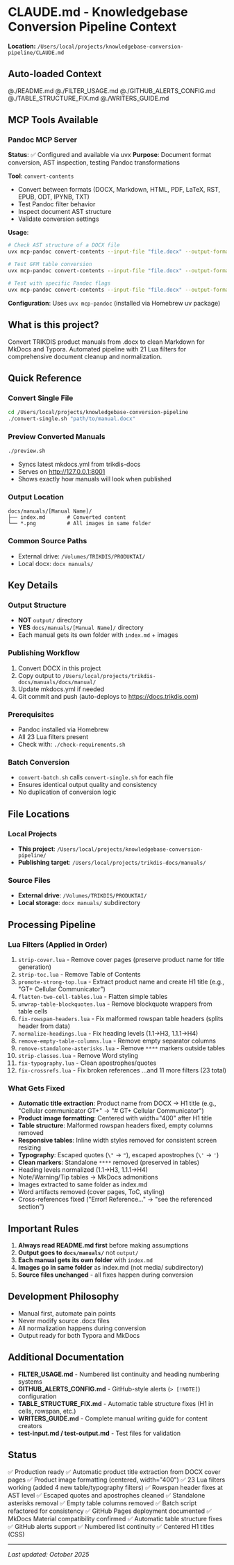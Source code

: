 # CLAUDE.md - Knowledgebase Conversion Pipeline Context

**Location:** `/Users/local/projects/knowledgebase-conversion-pipeline/CLAUDE.md`

## Auto-loaded Context
@./README.md
@./FILTER_USAGE.md
@./GITHUB_ALERTS_CONFIG.md
@./TABLE_STRUCTURE_FIX.md
@./WRITERS_GUIDE.md

## MCP Tools Available

### Pandoc MCP Server
**Status**: ✅ Configured and available via uvx
**Purpose**: Document format conversion, AST inspection, testing Pandoc transformations

**Tool**: `convert-contents`
- Convert between formats (DOCX, Markdown, HTML, PDF, LaTeX, RST, EPUB, ODT, IPYNB, TXT)
- Test Pandoc filter behavior
- Inspect document AST structure
- Validate conversion settings

**Usage**:
```bash
# Check AST structure of a DOCX file
uvx mcp-pandoc convert-contents --input-file "file.docx" --output-format native

# Test GFM table conversion
uvx mcp-pandoc convert-contents --input-file "file.docx" --output-format gfm

# Test with specific Pandoc flags
uvx mcp-pandoc convert-contents --input-file "file.docx" --output-format markdown --extra-args "--wrap=none"
```

**Configuration**: Uses `uvx mcp-pandoc` (installed via Homebrew uv package)

## What is this project?

Convert TRIKDIS product manuals from .docx to clean Markdown for MkDocs and Typora. Automated pipeline with 21 Lua filters for comprehensive document cleanup and normalization.

## Quick Reference

### Convert Single File
```bash
cd /Users/local/projects/knowledgebase-conversion-pipeline
./convert-single.sh "path/to/manual.docx"
```

### Preview Converted Manuals
```bash
./preview.sh
```
- Syncs latest mkdocs.yml from trikdis-docs
- Serves on http://127.0.0.1:8001
- Shows exactly how manuals will look when published

### Output Location
```
docs/manuals/[Manual Name]/
├── index.md       # Converted content
└── *.png          # All images in same folder
```

### Common Source Paths
- External drive: `/Volumes/TRIKDIS/PRODUKTAI/`
- Local docx: `docx manuals/`

## Key Details

### Output Structure
- **NOT** `output/` directory
- **YES** `docs/manuals/[Manual Name]/` directory
- Each manual gets its own folder with `index.md` + images

### Publishing Workflow
1. Convert DOCX in this project
2. Copy output to `/Users/local/projects/trikdis-docs/manuals/docs/manual/`
3. Update mkdocs.yml if needed
4. Git commit and push (auto-deploys to https://docs.trikdis.com)

### Prerequisites
- Pandoc installed via Homebrew
- All 23 Lua filters present
- Check with: `./check-requirements.sh`

### Batch Conversion
- `convert-batch.sh` calls `convert-single.sh` for each file
- Ensures identical output quality and consistency
- No duplication of conversion logic

## File Locations

### Local Projects
- **This project**: `/Users/local/projects/knowledgebase-conversion-pipeline/`
- **Publishing target**: `/Users/local/projects/trikdis-docs/manuals/`

### Source Files
- **External drive**: `/Volumes/TRIKDIS/PRODUKTAI/`
- **Local storage**: `docx manuals/` subdirectory

## Processing Pipeline

### Lua Filters (Applied in Order)
1. `strip-cover.lua` - Remove cover pages (preserve product name for title generation)
2. `strip-toc.lua` - Remove Table of Contents
3. `promote-strong-top.lua` - Extract product name and create H1 title (e.g., "GT+ Cellular Communicator")
4. `flatten-two-cell-tables.lua` - Flatten simple tables
5. `unwrap-table-blockquotes.lua` - Remove blockquote wrappers from table cells
6. `fix-rowspan-headers.lua` - Fix malformed rowspan table headers (splits header from data)
7. `normalize-headings.lua` - Fix heading levels (1.1→H3, 1.1.1→H4)
8. `remove-empty-table-columns.lua` - Remove empty separator columns
9. `remove-standalone-asterisks.lua` - Remove `****` markers outside tables
10. `strip-classes.lua` - Remove Word styling
11. `fix-typography.lua` - Clean apostrophes/quotes
12. `fix-crossrefs.lua` - Fix broken references
...and 11 more filters (23 total)

### What Gets Fixed
- **Automatic title extraction**: Product name from DOCX → H1 title (e.g., "Cellular communicator GT+" → "# GT+ Cellular Communicator")
- **Product image formatting**: Centered with width="400" after H1 title
- **Table structure**: Malformed rowspan headers fixed, empty columns removed
- **Responsive tables**: Inline width styles removed for consistent screen resizing
- **Typography**: Escaped quotes (`\"` → `"`), escaped apostrophes (`\'` → `'`)
- **Clean markers**: Standalone `****` removed (preserved in tables)
- Heading levels normalized (1.1→H3, 1.1.1→H4)
- Note/Warning/Tip tables → MkDocs admonitions
- Images extracted to same folder as index.md
- Word artifacts removed (cover pages, ToC, styling)
- Cross-references fixed ("Error! Reference..." → "see the referenced section")

## Important Rules

1. **Always read README.md first** before making assumptions
2. **Output goes to `docs/manuals/`** not `output/`
3. **Each manual gets its own folder** with `index.md`
4. **Images go in same folder** as index.md (not media/ subdirectory)
5. **Source files unchanged** - all fixes happen during conversion

## Development Philosophy
- Manual first, automate pain points
- Never modify source .docx files
- All normalization happens during conversion
- Output ready for both Typora and MkDocs

## Additional Documentation

- **FILTER_USAGE.md** - Numbered list continuity and heading numbering systems
- **GITHUB_ALERTS_CONFIG.md** - GitHub-style alerts (`> [!NOTE]`) configuration
- **TABLE_STRUCTURE_FIX.md** - Automatic table structure fixes (H1 in cells, rowspan, etc.)
- **WRITERS_GUIDE.md** - Complete manual writing guide for content creators
- **test-input.md / test-output.md** - Test files for validation

## Status
✅ Production ready
✅ Automatic product title extraction from DOCX cover pages
✅ Product image formatting (centered, width="400")
✅ 23 Lua filters working (added 4 new table/typography filters)
✅ Rowspan header fixes at AST level
✅ Escaped quotes and apostrophes cleaned
✅ Standalone asterisks removal
✅ Empty table columns removed
✅ Batch script refactored for consistency
✅ GitHub Pages deployment documented
✅ MkDocs Material compatibility confirmed
✅ Automatic table structure fixes
✅ GitHub alerts support
✅ Numbered list continuity
✅ Centered H1 titles (CSS)

---

*Last updated: October 2025*
